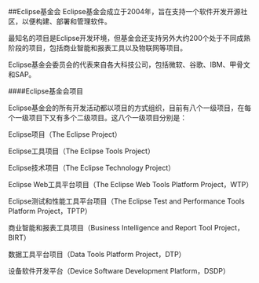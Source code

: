 ##Eclipse基金会
Eclipse基金会成立于2004年，旨在支持一个软件开发开源社区，以便构建、部署和管理软件。

最知名的项目是Eclipse开发环境，但基金会还支持另外大约200个处于不同成熟阶段的项目，包括商业智能和报表工具以及物联网等项目。

Eclipse基金会委员会的代表来自各大科技公司，包括微软、谷歌、IBM、甲骨文和SAP。

####Eclipse基金会项目

Eclipse基金会的所有开发活动都以项目的方式组织，目前有八个一级项目，在每个一级项目下又有多个二级项目。这八个一级项目分别是：

Eclipse项目（The Eclipse Project）

Eclipse工具项目（The Eclipse Tools Project）

Eclipse技术项目（The Eclipse Technology Project）

Eclipse Web工具平台项目（The Eclipse Web Tools Platform Project，WTP）

Eclipse测试和性能工具平台项目（The Eclipse Test and Performance Tools Platform Project，TPTP）

商业智能和报表工具项目（Business Intelligence and Report Tool Project，BIRT）

数据工具平台项目（Data Tools Platform Project，DTP）

设备软件开发平台（Device Software Development Platform，DSDP）
